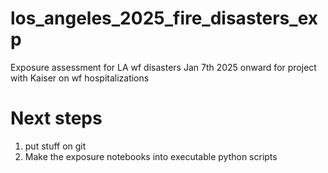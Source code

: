 # los_angeles_2025_fire_disasters_exp
Exposure assessment for LA wf disasters Jan 7th 2025 onward for project with Kaiser on wf hospitalizations


# Next steps
1. put stuff on git
3. Make the exposure notebooks into executable python scripts
